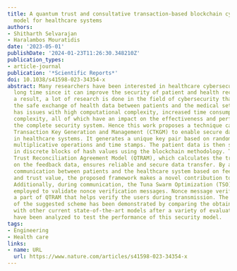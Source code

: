 ```yaml
---
title: A quantum trust and consultative transaction-based blockchain cybersecurity
  model for healthcare systems
authors:
- Shitharth Selvarajan
- Haralambos Mouratidis
date: '2023-05-01'
publishDate: '2024-01-23T11:26:30.348210Z'
publication_types:
- article-journal
publication: '*Scientific Reports*'
doi: 10.1038/s41598-023-34354-x
abstract: Many researchers have been interested in healthcare cybersecurity for a
  long time since it can improve the security of patient and health record data. As
  a result, a lot of research is done in the field of cybersecurity that focuses on
  the safe exchange of health data between patients and the medical setting. It still
  has issues with high computational complexity, increased time consumption, and cost
  complexity, all of which have an impact on the effectiveness and performance of
  the complete security system. Hence this work proposes a technique called Consultative
  Transaction Key Generation and Management (CTKGM) to enable secure data sharing
  in healthcare systems. It generates a unique key pair based on random values with
  multiplicative operations and time stamps. The patient data is then safely stored
  in discrete blocks of hash values using the blockchain methodology. The Quantum
  Trust Reconciliation Agreement Model (QTRAM), which calculates the trust score based
  on the feedback data, ensures reliable and secure data transfer. By allowing safe
  communication between patients and the healthcare system based on feedback analysis
  and trust value, the proposed framework makes a novel contribution to the field.
  Additionally, during communication, the Tuna Swarm Optimization (TSO) method is
  employed to validate nonce verification messages. Nonce message verification is
  a part of QTRAM that helps verify the users during transmission. The effectiveness
  of the suggested scheme has been demonstrated by comparing the obtained findings
  with other current state-of-the-art models after a variety of evaluation metrics
  have been analyzed to test the performance of this security model.
tags:
- Engineering
- Health care
links:
- name: URL
  url: https://www.nature.com/articles/s41598-023-34354-x
---
```

